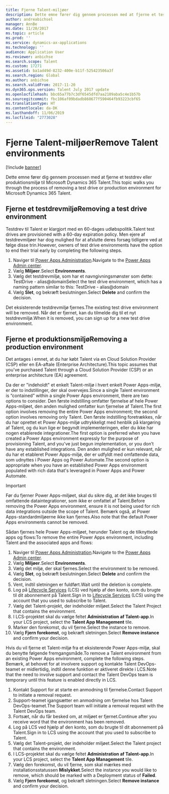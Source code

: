```yaml
---
title: Fjerne Talent-miljøer
description: Dette emne fører dig gennem processen med at fjerne et testdrev eller produktionsmiljø til Microsoft Dynamics 365 Talent.
author: andreabichsel
manager: AnnBe
ms.date: 11/20/2017
ms.topic: article
ms.prod: ''
ms.service: dynamics-ax-applications
ms.technology: ''
audience: Application User
ms.reviewer: anbichse
ms.search.scope: Talent
ms.custom: 17271
ms.assetid: ba1ad49d-8232-400e-b11f-525423506a3f
ms.search.region: Global
ms.author: anbichse
ms.search.validFrom: 2017-11-20
ms.dyn365.ops.version: Talent July 2017 update
ms.openlocfilehash: bbc65a77b7c3df6545dfd7aa2109aba5c4e1b57b
ms.sourcegitcommit: fbc106af09bdadb860677f590464fb93223cbf65
ms.translationtype: HT
ms.contentlocale: da-DK
ms.lasthandoff: 11/06/2019
ms.locfileid: "2773028"
---
```

# <a name="remove-talent-environments"></a><span data-ttu-id="52469-103">Fjerne Talent-miljøer</span><span class="sxs-lookup"><span data-stu-id="52469-103">Remove Talent environments</span></span>

[!include [banner](includes/banner.md)]

<span data-ttu-id="52469-104">Dette emne fører dig gennem processen med at fjerne et testdrev eller produktionsmiljø til Microsoft Dynamics 365 Talent.</span><span class="sxs-lookup"><span data-stu-id="52469-104">This topic walks you through the process of removing a test drive or production environment for Microsoft Dynamics 365 Talent.</span></span>

## <a name="removing-a-test-drive-environment"></a><span data-ttu-id="52469-105">Fjerne et testdrevmiljø</span><span class="sxs-lookup"><span data-stu-id="52469-105">Removing a test drive environment</span></span>

<span data-ttu-id="52469-106">Testdrev til Talent er klargjort med en 60-dages udløbspolitik.</span><span class="sxs-lookup"><span data-stu-id="52469-106">Talent test drives are provisioned with a 60-day expiration policy.</span></span> <span data-ttu-id="52469-107">Men ejere af testdrevmiljøer har dog mulighed for at afslutte deres forsøg tidligere ved at følge disse trin.</span><span class="sxs-lookup"><span data-stu-id="52469-107">However, owners of test drive environments have the option to end their trial early by completing the following steps.</span></span> 

1. <span data-ttu-id="52469-108">Naviger til [Power Apps Administration](https://admin.businessplatform.microsoft.com/).</span><span class="sxs-lookup"><span data-stu-id="52469-108">Navigate to the [Power Apps Admin center](https://admin.businessplatform.microsoft.com/).</span></span>
2. <span data-ttu-id="52469-109">Vælg **Miljøer**.</span><span class="sxs-lookup"><span data-stu-id="52469-109">Select **Environments**.</span></span>
3. <span data-ttu-id="52469-110">Vælg det testdrevmiljø, som har et navngivningsmønster som dette: TestDrive - alias@domain</span><span class="sxs-lookup"><span data-stu-id="52469-110">Select the test drive environment, which has a naming pattern similar to this: TestDrive - alias@domain</span></span>
4. <span data-ttu-id="52469-111">Vælg **Slet**, og bekræft beslutningen.</span><span class="sxs-lookup"><span data-stu-id="52469-111">Select **Delete** and confirm the decision.</span></span> 

<span data-ttu-id="52469-112">Det eksisterende testdrevmiljø fjernes.</span><span class="sxs-lookup"><span data-stu-id="52469-112">The existing test drive environment will be removed.</span></span> <span data-ttu-id="52469-113">Når det er fjernet, kan du tilmelde dig til et nyt testdrevmiljø.</span><span class="sxs-lookup"><span data-stu-id="52469-113">When it is removed, you can sign up for a new test drive environment.</span></span> 

## <a name="removing-a-production-environment"></a><span data-ttu-id="52469-114">Fjerne et produktionsmiljø</span><span class="sxs-lookup"><span data-stu-id="52469-114">Removing a production environment</span></span>

<span data-ttu-id="52469-115">Det antages i emnet, at du har købt Talent via en Cloud Solution Provider (CSP) eller en EA-aftale (Enterprise Architecture).</span><span class="sxs-lookup"><span data-stu-id="52469-115">This topic assumes that you've purchased Talent through a Cloud Solution Provider (CSP) or an enterprise architecture (EA) agreement.</span></span> 

<span data-ttu-id="52469-116">Da der er "indeholdt" et enkelt Talent-miljø i hvert enkelt Power Apps-miljø, er der to indstillinger, der skal overvejes.</span><span class="sxs-lookup"><span data-stu-id="52469-116">Since a single Talent environment is “contained” within a single Power Apps environment, there are two options to consider.</span></span> <span data-ttu-id="52469-117">Den første indstilling omfatter fjernelse af hele Power Apps-miljøet, den anden mulighed omfatter kun fjernelse af Talent.</span><span class="sxs-lookup"><span data-stu-id="52469-117">The first option involves removing the entire Power Apps environment; the second option involves removing only Talent.</span></span> <span data-ttu-id="52469-118">Den første indstilling foretrækkes, når du har oprettet et Power Apps-miljø udtrykkeligt med henblik på klargøring af Talent, og du kun lige er begyndt implementeringen, eller du ikke har nogen etablerede integrationer.</span><span class="sxs-lookup"><span data-stu-id="52469-118">The first option is preferred when you have created a Power Apps environment expressly for the purpose of provisioning Talent, and you've just begun implementation, or you don’t have any established integrations.</span></span> <span data-ttu-id="52469-119">Den anden mulighed er kun relevant, når du har et etableret Power Apps-miljø, der er udfyldt med omfattende data, som udnyttes i Power Apps og Power Automate.</span><span class="sxs-lookup"><span data-stu-id="52469-119">The second option is appropriate when you have an established Power Apps environment populated with rich data that's leveraged in Power Apps and Power Automate.</span></span>

> [!Important]
> <span data-ttu-id="52469-120">Før du fjerner Power Apps-miljøet, skal du sikre dig, at det ikke bruges til omfattende dataintegrationer, som ikke er omfattet af Talent.</span><span class="sxs-lookup"><span data-stu-id="52469-120">Before removing the Power Apps environment, ensure it is not being used for rich data integrations outside the scope of Talent.</span></span> <span data-ttu-id="52469-121">Bemærk også, at Power Apps-standardmiljøerne ikke kan fjernes.</span><span class="sxs-lookup"><span data-stu-id="52469-121">Also note that the default Power Apps environments cannot be removed.</span></span> 

<span data-ttu-id="52469-122">Sådan fjernes hele Power Apps-miljøet, herunder Talent og de tilknyttede apps og flows:</span><span class="sxs-lookup"><span data-stu-id="52469-122">To remove the entire Power Apps environment, including Talent and the associated apps and flows:</span></span>

1. <span data-ttu-id="52469-123">Naviger til [Power Apps Administration](https://admin.businessplatform.microsoft.com/).</span><span class="sxs-lookup"><span data-stu-id="52469-123">Navigate to the [Power Apps Admin center](https://admin.businessplatform.microsoft.com/).</span></span>
2. <span data-ttu-id="52469-124">Vælg **Miljøer**.</span><span class="sxs-lookup"><span data-stu-id="52469-124">Select **Environments**.</span></span>
3. <span data-ttu-id="52469-125">Vælg det miljø, der skal fjernes.</span><span class="sxs-lookup"><span data-stu-id="52469-125">Select the environment to be removed.</span></span>
4. <span data-ttu-id="52469-126">Vælg **Slet**, og bekræft beslutningen.</span><span class="sxs-lookup"><span data-stu-id="52469-126">Select **Delete** and confirm the decision.</span></span> 
5. <span data-ttu-id="52469-127">Vent, indtil sletningen er fuldført.</span><span class="sxs-lookup"><span data-stu-id="52469-127">Wait until the deletion is complete.</span></span>
6. <span data-ttu-id="52469-128">Log på [Lifecycle Services](https://lcs.dynamics.com/Logon/Index) (LCS) ved hjælp af den konto, som du brugte til dit abonnement på Talent.</span><span class="sxs-lookup"><span data-stu-id="52469-128">Sign in to [Lifecycle Services](https://lcs.dynamics.com/Logon/Index) (LCS) using the account that you used to subscribe to Talent.</span></span> 
7. <span data-ttu-id="52469-129">Vælg det Talent-projekt, der indeholder miljøet.</span><span class="sxs-lookup"><span data-stu-id="52469-129">Select the Talent Project that contains the environment.</span></span> 
8. <span data-ttu-id="52469-130">I LCS-projektet skal du vælge feltet **Administration af Talent-app**.</span><span class="sxs-lookup"><span data-stu-id="52469-130">In your LCS project, select the **Talent App Management** tile.</span></span> 
9. <span data-ttu-id="52469-131">Marker den forekomst, du vil fjerne.</span><span class="sxs-lookup"><span data-stu-id="52469-131">Select the instance to remove.</span></span> 
10. <span data-ttu-id="52469-132">Vælg **Fjern forekomst**, og bekræft sletningen.</span><span class="sxs-lookup"><span data-stu-id="52469-132">Select **Remove instance** and confirm your decision.</span></span>  

<span data-ttu-id="52469-133">Hvis du vil fjerne et Talent-miljø fra et eksisterende Power Apps-miljø, skal du benytte følgende fremgangsmåde.</span><span class="sxs-lookup"><span data-stu-id="52469-133">To remove a Talent environment from an existing Power Apps environment, complete the following steps.</span></span> <span data-ttu-id="52469-134">Bemærk, at behovet for at involvere support og kontakte Talent DevOps-teamet er midlertidig, indtil denne funktion er aktiveret direkte i LCS.</span><span class="sxs-lookup"><span data-stu-id="52469-134">Note that the need to involve support and contact the Talent DevOps team is temporary until this feature is enabled directly in LCS.</span></span>

1. <span data-ttu-id="52469-135">Kontakt Support for at starte en anmodning til fjernelse.</span><span class="sxs-lookup"><span data-stu-id="52469-135">Contact Support to initiate a removal request.</span></span>
2. <span data-ttu-id="52469-136">Support-teamet igangsætter en anmodning om fjernelse hos Talent DevOps-teamet.</span><span class="sxs-lookup"><span data-stu-id="52469-136">The Support team will initiate a removal request with the Talent DevOps team.</span></span> 
3. <span data-ttu-id="52469-137">Fortsæt, når du får besked om, at miljøet er fjernet.</span><span class="sxs-lookup"><span data-stu-id="52469-137">Continue after you receive word that the environment has been removed.</span></span>
4.  <span data-ttu-id="52469-138">Log på LCS ved hjælp af den konto, som du brugte til dit abonnement på Talent.</span><span class="sxs-lookup"><span data-stu-id="52469-138">Sign in to LCS using the account that you used to subscribe to Talent.</span></span> 
5. <span data-ttu-id="52469-139">Vælg det Talent-projekt, der indeholder miljøet.</span><span class="sxs-lookup"><span data-stu-id="52469-139">Select the Talent project that contains the environment.</span></span> 
6. <span data-ttu-id="52469-140">I LCS-projektet skal du vælge feltet **Administration af Talent-app**.</span><span class="sxs-lookup"><span data-stu-id="52469-140">In your LCS project, select the **Talent App Management** tile.</span></span> 
7. <span data-ttu-id="52469-141">Vælg den forekomst, du vil fjerne, som skal mærkes med installationsstatussen **Mislykket**.</span><span class="sxs-lookup"><span data-stu-id="52469-141">Select the instance you would like to remove, which should be marked with a Deployment status of **Failed**.</span></span>
8. <span data-ttu-id="52469-142">Vælg **Fjern forekomst**, og bekræft sletningen.</span><span class="sxs-lookup"><span data-stu-id="52469-142">Select **Remove instance** and confirm your decision.</span></span> 

